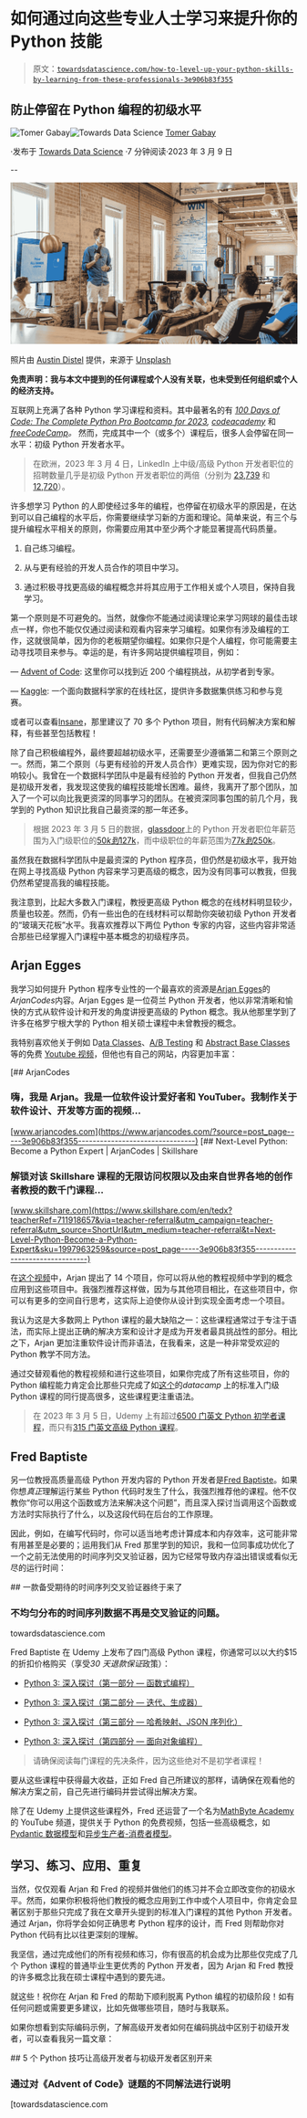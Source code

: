 # 如何通过向这些专业人士学习来提升你的 Python 技能

> 原文：[`towardsdatascience.com/how-to-level-up-your-python-skills-by-learning-from-these-professionals-3e906b83f355`](https://towardsdatascience.com/how-to-level-up-your-python-skills-by-learning-from-these-professionals-3e906b83f355)

## 防止停留在 Python 编程的初级水平

[](https://medium.com/@tomergabay?source=post_page-----3e906b83f355--------------------------------)![Tomer Gabay](https://medium.com/@tomergabay?source=post_page-----3e906b83f355--------------------------------)[](https://towardsdatascience.com/?source=post_page-----3e906b83f355--------------------------------)![Towards Data Science](https://towardsdatascience.com/?source=post_page-----3e906b83f355--------------------------------) [Tomer Gabay](https://medium.com/@tomergabay?source=post_page-----3e906b83f355--------------------------------)

·发布于 [Towards Data Science](https://towardsdatascience.com/?source=post_page-----3e906b83f355--------------------------------) ·7 分钟阅读·2023 年 3 月 9 日

--

![](img/f1d550cca20573f51a87aa8ddca78e2f.png)

照片由 [Austin Distel](https://unsplash.com/@austindistel?utm_source=medium&utm_medium=referral) 提供，来源于 [Unsplash](https://unsplash.com/?utm_source=medium&utm_medium=referral)

**免责声明：我与本文中提到的任何课程或个人没有关联，也未受到任何组织或个人的经济支持。**

互联网上充满了各种 Python 学习课程和资料。其中最著名的有 [*100 Days of Code: The Complete Python Pro Bootcamp for 2023*](https://www.udemy.com/course/100-days-of-code/)*,* [*codeacademy*](https://www.codecademy.com/learn/learn-python-3) 和 [*freeCodeCamp*](https://www.freecodecamp.org/news/learn-python-free-python-courses-for-beginners/)*。* 然而，完成其中一个（或多个）课程后，很多人会停留在同一水平：初级 Python 开发者水平。

> 在欧洲，2023 年 3 月 4 日，LinkedIn 上中级/高级 Python 开发者职位的招聘数量几乎是初级 Python 开发者职位的两倍（分别为 [23,739](https://www.linkedin.com/jobs/search/?currentJobId=3498200456&f_E=4&geoId=100506914&keywords=python+developer&location=Europe&refresh=true) 和 [12,720](https://www.linkedin.com/jobs/search/?currentJobId=3510360682&f_E=2&geoId=100506914&keywords=python+developer&location=Europe&refresh=true)）。

许多想学习 Python 的人即使经过多年的编程，也停留在初级水平的原因是，在达到可以自己编程的水平后，你需要继续学习新的方面和理论。简单来说，有三个与提升编程水平相关的原则，你需要应用其中至少两个才能显著提高代码质量。

1.  自己练习编程。

1.  从与更有经验的开发人员合作的项目中学习。

1.  通过积极寻找更高级的编程概念并将其应用于工作相关或个人项目，保持自我学习。

第一个原则是不可避免的。当然，就像你不能通过阅读理论来学习网球的最佳击球点一样，你也不能仅仅通过阅读和观看内容来学习编程。如果你有涉及编程的工作，这就很简单，因为你的老板期望你编程。如果你只是个人编程，你可能需要主动寻找项目来参与。幸运的是，有许多网站提供编程项目，例如：

— [Advent of Code](https://adventofcode.com/): 这里你可以找到近 200 个编程挑战，从初学者到专家。

— [Kaggle](https://www.kaggle.com/): 一个面向数据科学家的在线社区，提供许多数据集供练习和参与竞赛。

或者可以查看[Insane](https://www.theinsaneapp.com/2021/06/list-of-python-projects-with-source-code-and-tutorials.html)，那里建议了 70 多个 Python 项目，附有代码解决方案和解释，有些甚至包括教程！

除了自己积极编程外，最终要超越初级水平，还需要至少遵循第二和第三个原则之一。然而，第二个原则（与更有经验的开发人员合作）更难实现，因为你对它的影响较小。我曾在一个数据科学团队中是最有经验的 Python 开发者，但我自己仍然是初级开发者，我发现这使我的编程技能增长困难。最终，我离开了那个团队，加入了一个可以向比我更资深的同事学习的团队。在被资深同事包围的前几个月，我学到的 Python 知识比我自己最资深的那一年还多。

> 根据 2023 年 3 月 5 日的数据，[glassdoor](https://glassdoor.com)上的 Python 开发者职位年薪范围为入门级职位的[$50k 到$127k](https://www.glassdoor.com/Job/python-developer-jobs-SRCH_KO0,16.htm?seniorityType=entrylevel)，而中级职位的年薪范围为[$77k 到$250k](https://www.glassdoor.com/Job/python-developer-jobs-SRCH_KO0,16.htm?seniorityType=midseniorlevel)。

虽然我在数据科学团队中是最资深的 Python 程序员，但仍然是初级水平，我开始在网上寻找高级 Python 内容来学习更高级的概念，因为没有同事可以教我，但我仍然希望提高我的编程技能。

我注意到，比起大多数入门课程，教授更高级 Python 概念的在线材料明显较少，质量也较差。然而，仍有一些出色的在线材料可以帮助你突破初级 Python 开发者的“玻璃天花板”水平。我喜欢推荐以下两位 Python 专家的内容，这些内容非常适合那些已经掌握入门课程中基本概念的初级程序员。

## Arjan Egges

我学习如何提升 Python 程序专业性的一个最喜欢的资源是[Arjan Egges](https://www.linkedin.com/in/arjanegges/)的*ArjanCodes*内容。Arjan Egges 是一位荷兰 Python 开发者，他以非常清晰和愉快的方式从软件设计和开发的角度讲授更高级的 Python 概念。我从他那里学到了许多在格罗宁根大学的 Python 相关硕士课程中未曾教授的概念。

我特别喜欢他关于例如 D[ata Classes](https://www.youtube.com/watch?v=CvQ7e6yUtnw)、[A/B Testing](https://www.youtube.com/watch?v=115SeMub-P0) 和 [Abstract Base Classes](https://www.youtube.com/watch?v=xvb5hGLoK0A) 等的免费 [Youtube 视频](https://www.youtube.com/@ArjanCodes)，但他也有自己的网站，内容更加丰富：

[## ArjanCodes

### 嗨，我是 Arjan。我是一位软件设计爱好者和 YouTuber。我制作关于软件设计、开发等方面的视频…

[www.arjancodes.com](https://www.arjancodes.com/?source=post_page-----3e906b83f355--------------------------------) [](https://www.skillshare.com/en/tedx?teacherRef=711918657&via=teacher-referral&utm_campaign=teacher-referral&utm_source=ShortUrl&utm_medium=teacher-referral&t=Next-Level-Python-Become-a-Python-Expert&sku=1997963259&source=post_page-----3e906b83f355--------------------------------) [## Next-Level Python: Become a Python Expert | ArjanCodes | Skillshare

### 解锁对该 Skillshare 课程的无限访问权限以及由来自世界各地的创作者教授的数千门课程…

[www.skillshare.com](https://www.skillshare.com/en/tedx?teacherRef=711918657&via=teacher-referral&utm_campaign=teacher-referral&utm_source=ShortUrl&utm_medium=teacher-referral&t=Next-Level-Python-Become-a-Python-Expert&sku=1997963259&source=post_page-----3e906b83f355--------------------------------)

在[这个视频](https://www.youtube.com/watch?v=54XyRw9y8oE)中，Arjan 提出了 14 个项目，你可以将从他的教程视频中学到的概念应用到这些项目中。我强烈推荐这样做，因为与其他项目相比，在这些项目中，你可以有更多的空间自行思考，这实际上迫使你从设计到实现全面考虑一个项目。

我认为这是大多数网上 Python 课程的最大缺陷之一：这些课程通常过于专注于语法，而实际上提出正确的解决方案和设计才是成为开发者最具挑战性的部分。相比之下，Arjan 更加注重软件设计而非语法，在我看来，这是一种非常受欢迎的 Python 教学不同方法。

通过交替观看他的教程视频和进行这些项目，如果你完成了所有这些项目，你的 Python 编程能力肯定会比那些只完成了如[这个](https://www.datacamp.com/learn/python)的*datacamp* 上的标准入门级 Python 课程的同行提高很多，这些课程更注重语法。

> 在 2023 年 3 月 5 日，Udemy 上有超过[6500 门英文 Python 初学者课程](https://www.udemy.com/courses/search/?instructional_level=expert&lang=en&q=python&sort=relevance&src=ukw)，而只有[315 门英文高级 Python 课程](https://www.udemy.com/courses/search/?instructional_level=expert&lang=en&q=python&sort=relevance&src=ukw)。

## Fred Baptiste

另一位教授高质量高级 Python 开发内容的 Python 开发者是[Fred Baptiste](https://www.linkedin.com/in/fbaptiste/)。如果你想*真正*理解运行某些 Python 代码时发生了什么，我强烈推荐他的课程。他不仅教你“你可以用这个函数或方法来解决这个问题”，而且深入探讨当调用这个函数或方法时实际执行了什么，以及这段代码在后台的工作原理。

因此，例如，在编写代码时，你可以适当地考虑计算成本和内存效率，这可能非常有用甚至是必要的；运用我们从 Fred 那里学到的知识，我和一位同事成功优化了一个之前无法使用的时间序列交叉验证器，因为它经常导致内存溢出错误或看似无尽的运行时间：

[](/a-highly-anticipated-time-series-cross-validator-is-finally-here-7dc99f672736?source=post_page-----3e906b83f355--------------------------------) ## 一款备受期待的时间序列交叉验证器终于来了

### 不均匀分布的时间序列数据不再是交叉验证的问题。

towardsdatascience.com

Fred Baptiste 在 Udemy 上发布了四门高级 Python 课程，你通常可以以大约$15 的折扣价格购买（享受*30 天退款保证*政策）：

+   [Python 3: 深入探讨（第一部分 — 函数式编程）](https://www.udemy.com/course/python-3-deep-dive-part-1/)

+   [Python 3: 深入探讨（第二部分 — 迭代、生成器）](https://www.udemy.com/course/python-3-deep-dive-part-2/)

+   [Python 3: 深入探讨（第三部分 — 哈希映射、JSON 序列化）](https://www.udemy.com/course/python-3-deep-dive-part-3/)

+   [Python 3: 深入探讨（第四部分 — 面向对象编程）](https://www.udemy.com/course/python-3-deep-dive-part-4/)

> 请确保阅读每门课程的先决条件，因为这些绝对不是初学者课程！

要从这些课程中获得最大收益，正如 Fred 自己所建议的那样，请确保在观看他的解决方案之前，自己先进行编码并尝试得出解决方案。

除了在 Udemy 上提供这些课程外，Fred 还运营了一个名为[MathByte Academy](https://www.youtube.com/@mathbyteacademy/featured)的 YouTube 频道，提供关于 Python 的免费视频，包括一些高级概念，如[Pydantic 数据模型](https://www.youtube.com/watch?v=gb3arRysqMo&list=PL9_iFHfnv8hBzIvrgk5qsE4VD7oUiAQ4E&index=6)和[异步生产者-消费者模型](https://www.youtube.com/watch?v=vVdeKdyoL14&list=PL9_iFHfnv8hBzIvrgk5qsE4VD7oUiAQ4E&index=9)。

## 学习、练习、应用、重复

当然，仅仅观看 Arjan 和 Fred 的视频并做他们的练习并不会立即改变你的初级水平。然而，如果你积极将他们教授的概念应用到工作中或个人项目中，你肯定会显著区别于那些只完成了我在文章开头提到的标准入门课程的其他 Python 开发者。通过 Arjan，你将学会如何正确思考 Python 程序的设计，而 Fred 则帮助你对 Python 代码有比以往更深刻的理解。

我坚信，通过完成他们的所有视频和练习，你有很高的机会成为比那些仅完成了几个 Python 课程的普通毕业生更优秀的 Python 开发者，因为 Arjan 和 Fred 教授的许多概念比我在硕士课程中遇到的要先进。

就这些！祝你在 Arjan 和 Fred 的帮助下顺利脱离 Python 编程的初级阶段！如有任何问题或需要更多建议，比如先做哪些项目，随时与我联系。

如果你想看到实际编码示例，了解高级开发者如何在编码挑战中区别于初级开发者，可以查看我另一篇文章：

[](/5-python-tricks-that-distinguish-senior-developers-from-juniors-826d57ab3940?source=post_page-----3e906b83f355--------------------------------) ## 5 个 Python 技巧让高级开发者与初级开发者区别开来

### 通过对《Advent of Code》谜题的不同解法进行说明

[towardsdatascience.com
